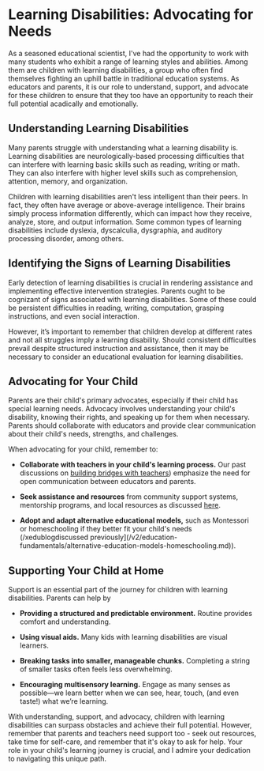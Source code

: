 # Learning Disabilities: Advocating for Needs

As a seasoned educational scientist, I've had the opportunity to work with many students who exhibit a range of learning styles and abilities. Among them are children with learning disabilities, a group who often find themselves fighting an uphill battle in traditional education systems. As educators and parents, it is our role to understand, support, and advocate for these children to ensure that they too have an opportunity to reach their full potential acadically and emotionally. 

## Understanding Learning Disabilities
Many parents struggle with understanding what a learning disability is. Learning disabilities are neurologically-based processing difficulties that can interfere with learning basic skills such as reading, writing or math. They can also interfere with higher level skills such as comprehension, attention, memory, and organization. 

Children with learning disabilities aren't less intelligent than their peers. In fact, they often have average or above-average intelligence. Their brains simply process information differently, which can impact how they receive, analyze, store, and output information. Some common types of learning disabilities include dyslexia, dyscalculia, dysgraphia, and auditory processing disorder, among others.

## Identifying the Signs of Learning Disabilities
Early detection of learning disabilities is crucial in rendering assistance and implementing effective intervention strategies. Parents ought to be cognizant of signs associated with learning disabilities. Some of these could be persistent difficulties in reading, writing, computation, grasping instructions, and even social interaction. 

However, it’s important to remember that children develop at different rates and not all struggles imply a learning disability. Should consistent difficulties prevail despite structured instruction and assistance, then it may be necessary to consider an educational evaluation for learning disabilities.

## Advocating for Your Child
Parents are their child's primary advocates, especially if their child has special learning needs. Advocacy involves understanding your child's disability, knowing their rights, and speaking up for them when necessary. Parents should collaborate with educators and provide clear communication about their child's needs, strengths, and challenges. 

When advocating for your child, remember to:

* **Collaborate with teachers in your child's learning process.** Our past discussions on [building bridges with teachers](/xedublogv2/parental-engagement/teacher-parent-communication-building-a-bridge.md)) emphasize the need for open communication between educators and parents.

* **Seek assistance and resources** from community support systems, mentorship programs, and local resources as discussed [here](/xedublogv2/community-engagement/the-role-of-community-in-supporting-struggling-students.md).

* **Adopt and adapt alternative educational models,** such as Montessori or homeschooling if they better fit your child's needs (/xedublogdiscussed previously](/v2/education-fundamentals/alternative-education-models-homeschooling.md)).

## Supporting Your Child at Home
Support is an essential part of the journey for children with learning disabilities. Parents can help by 

* **Providing a structured and predictable environment.** Routine provides comfort and understanding.

* **Using visual aids.** Many kids with learning disabilities are visual learners.

* **Breaking tasks into smaller, manageable chunks.** Completing a string of smaller tasks often feels less overwhelming.

* **Encouraging multisensory learning.** Engage as many senses as possible—we learn better when we can see, hear, touch, (and even taste!) what we’re learning.

With understanding, support, and advocacy, children with learning disabilities can surpass obstacles and achieve their full potential. However, remember that parents and teachers need support too - seek out resources, take time for self-care, and remember that it's okay to ask for help. Your role in your child's learning journey is crucial, and I admire your dedication to navigating this unique path.